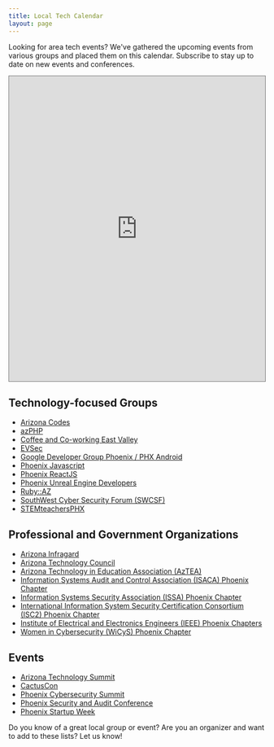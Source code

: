 ```yaml
---
title: Local Tech Calendar
layout: page
---
```


Looking for area tech events? We've gathered the upcoming events from various groups and placed them on this calendar.
Subscribe to stay up to date on new events and conferences. 

<div style="text-align:center; margin:auto;">
  <iframe src="https://calendar.google.com/calendar/embed?height=600&wkst=1&bgcolor=%23ffffff&ctz=America%2FPhoenix&showTitle=1&src=Y181MTc0M2Y5OTE2ZTdiMWI5NDQzMTRlZjU1ZWUwODhhYWIyMzRkZGRmMTcxM2QzYWU1ZTQwNTI1N2EyY2UzMjQ5QGdyb3VwLmNhbGVuZGFyLmdvb2dsZS5jb20&color=%23F4511E" style="border:solid 1px #777; max-width:100%; width:800px; height:600px;" frameborder="0" scrolling="no"></iframe>
</div>

## Technology-focused Groups
- [Arizona Codes](https://www.meetup.com/arizona-codes/)
- [azPHP](https://www.meetup.com/azphpug/)
- [Coffee and Co-working East Valley](https://www.meetup.com/coffee-and-coworking-east-valley/)
- [EVSec](https://www.meetup.com/evsecaz/events/)
- [Google Developer Group Phoenix / PHX Android](https://www.meetup.com/phx-android/)
- [Phoenix Javascript](https://www.meetup.com/phoenix-javascript/)
- [Phoenix ReactJS](https://www.meetup.com/phoenix-reactjs/)
- [Phoenix Unreal Engine Developers](https://www.meetup.com/unrealphx/)
- [Ruby::AZ](https://www.meetup.com/ruby-az/events/296482460)
- [SouthWest Cyber Security Forum (SWCSF)](https://swcsf.org/)
- [STEMteachersPHX](https://www.stemteachersphx.org/)

## Professional and Government Organizations
- [Arizona Infragard](https://azinfragard.org/)
- [Arizona Technology Council](https://www.aztechcouncil.org/)
- [Arizona Technology in Education Association (AzTEA)](https://aztea.org/)
- [Information Systems Audit and Control Association (ISACA) Phoenix Chapter](https://engage.isaca.org/phoenixchapter/home)
- [Information Systems Security Association (ISSA) Phoenix Chapter](https://phoenix.issa.org/?doing_wp_cron=1699216645.0057470798492431640625)
- [International Information System Security Certification Consortium (ISC2) Phoenix Chapter](https://isc2chapter-phoenix.org/)
- [Institute of Electrical and Electronics Engineers (IEEE) Phoenix Chapters](https://r6.ieee.org/phoenix/)
- [Women in Cybersecurity (WiCyS) Phoenix Chapter](https://www.wicys.org/wicys-phoenix-az/)

## Events
- [Arizona Technology Summit](https://www.aztechcouncil.org/event/arizona-technology-summit-2/)
- [CactusCon](https://www.cactuscon.com/)
- [Phoenix Cybersecurity Summit](https://cybersecuritysummit.com/summit/scottsdale23/)
- [Phoenix Security and Audit Conference](https://web.cvent.com/event/a26769bb-97ca-4692-b0be-bb82759ece75/summary)
- [Phoenix Startup Week](https://phxstartupweek.com/)

Do you know of a great local group or event? Are you an organizer and want to add to these lists? Let us know!
